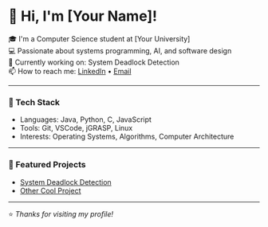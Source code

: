 # 👋 Hi, I'm [Your Name]!

🎓 I'm a Computer Science student at [Your University]  
💻 Passionate about systems programming, AI, and software design  
🌱 Currently working on: System Deadlock Detection  
📫 How to reach me: [LinkedIn](https://www.linkedin.com/in/your-link) • [Email](mailto:you@example.com)

---

### 🧰 Tech Stack
- Languages: Java, Python, C, JavaScript  
- Tools: Git, VSCode, jGRASP, Linux  
- Interests: Operating Systems, Algorithms, Computer Architecture  

---

### 🌟 Featured Projects
- [System Deadlock Detection](https://github.com/yourusername/System-Deadlock-Detection)
- [Other Cool Project](https://github.com/yourusername/OtherProject)

---

⭐️ _Thanks for visiting my profile!_
